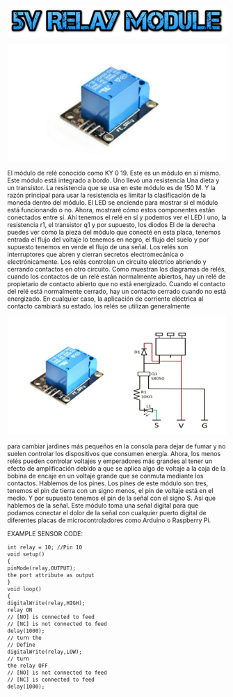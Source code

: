 ![](5Vrelaymodulo.png)


![](modulo.png)


El módulo de relé conocido como KY 0 19. Este es un módulo en sí mismo. Este módulo está integrado a bordo. Uno llevó una resistencia Una dieta y un transistor. La resistencia que se usa en este módulo es de 150 M. Y la razón principal para usar la resistencia es limitar la clasificación de la moneda dentro del módulo. El LED se enciende para mostrar si el módulo está funcionando o no. Ahora, mostraré cómo estos componentes están conectados entre sí. Ahí tenemos el relé en sí y podemos ver el LED l uno, la resistencia r1, el transistor q1 y por supuesto, los diodos El de la derecha puedes ver como la pieza del módulo que conecté en esta placa, tenemos entrada el flujo del voltaje lo tenemos en negro, el flujo del suelo y por supuesto tenemos en verde el flujo de una señal. Los relés son interruptores que abren y cierran secretos electromecánica o electrónicamente. Los relés controlan un circuito eléctrico abriendo y cerrando contactos en otro circuito. Como muestran los diagramas de relés, cuando los contactos de un relé están normalmente abiertos, hay un relé de propietario de contacto abierto que no está energizado. Cuando el contacto del relé está normalmente cerrado, hay un contacto cerrado cuando no está energizado. En cualquier caso, la aplicación de corriente eléctrica al contacto cambiará su estado. los relés se utilizan generalmente

![](modulo2.png)

para cambiar jardines más pequeños en la consola para dejar de fumar y no suelen controlar los dispositivos que consumen energía. Ahora, los menos relés pueden controlar voltajes y emperadores más grandes al tener un efecto de amplificación debido a que se aplica algo de voltaje a la caja de la bobina de encaje en un voltaje grande que se conmuta mediante los contactos. Hablemos de los pines. Los pines de este módulo son tres, tenemos el pin de tierra con un signo menos, el pin de voltaje está en el medio. Y por supuesto tenemos el pin de la señal con el signo S. Así que hablemos de la señal. Este módulo toma una señal digital para que podamos conectar el dolor de la señal con cualquier puerto digital de diferentes placas de microcontroladores como Arduino o Raspberry Pi.

EXAMPLE SENSOR CODE:

``` 
int relay = 10; //Pin 10
void setup()
{
pinMode(relay,OUTPUT);
the port attribute as output
}
void loop()
{
digitalWrite(relay,HIGH);
relay ON
// [NO] is connected to feed
// [NC] is not connected to feed
delay(1000);
// turn the
// Define
digitalWrite(relay,LOW);
// turn
the relay OFF
// [NO] is not connected to feed
// [NC] is connected to feed
delay(1000);
``` 
